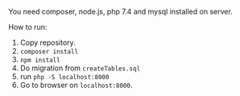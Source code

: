 You need composer, node.js, php 7.4 and mysql installed on server.

How to run:
1. Copy repository.
2. `composer install`
3. `npm install`
4. Do migration from `createTables.sql`
5. run `php -S localhost:8000`
6. Go to browser on `localhost:8000`.

